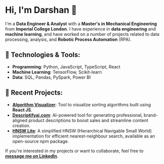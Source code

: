 # Hi, I'm Darshan 👋

I'm a **Data Engineer & Analyst** with a **Master's in Mechanical Engineering** from **Imperial College London**. I have experience in **data engineering** and **machine learning**, and have worked on a number of projects related to data processing, analysis, and **Robotic Process Automation** (RPA).


## 🔧 **Technologies & Tools**:
- **Programming**: Python, JavaScript, TypeScript, React
- **Machine Learning**: TensorFlow, Scikit-learn
- **Data**: SQL, Pandas, PySpark, Power BI

## 🌱 **Recent Projects**:
- **[Algorithm Visualizer](https://classy-cheesecake-233ae7.netlify.app/)**: Tool to visualize sorting algorithms built using **React JS**.
- **[Descriptifyai.com](https://www.descriptifyai.com)**: AI-powered tool for generating professional, brand-aligned product descriptions to boost sales and streamline content creation.
- **[HNSW Lite](https://github.com/darshandesai1095/hnsw_lite)**: A simplified HNSW (Hierarchical Navigable Small World) implementation for efficient nearest-neighbour search, available as an open-source npm package.
  
If you're interested in my projects or want to collaborate, feel free to **[message me on LinkedIn](https://www.linkedin.com/in/darshandesai95)**.
